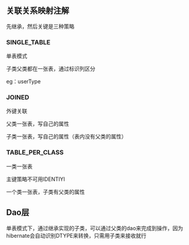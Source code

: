 ## 关联关系映射注解

先继承，然后关键是三种策略

### SINGLE_TABLE

单表模式

子类父类都在一张表，通过标识列区分

eg：userType



### JOINED

外键关联

父类一张表，写自己的属性

子类一张表，写自己的属性（表内没有父类的属性）



### TABLE_PER_CLASS 

一类一张表

主键策略不可用IDENTIYI

一个类一张表，子类有父类的属性





## Dao层

单表模式下，通过继承实现的子类，可以通过父类的dao来完成到操作，因为hibernate会自动识别DTYPE来转换，只需用子类来接收就行









